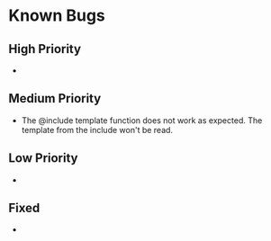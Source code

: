 # Known Bugs

## High Priority
-

## Medium Priority
* The @include template function does not work as expected. The template from the include won't be read.

## Low Priority
-

## Fixed
-